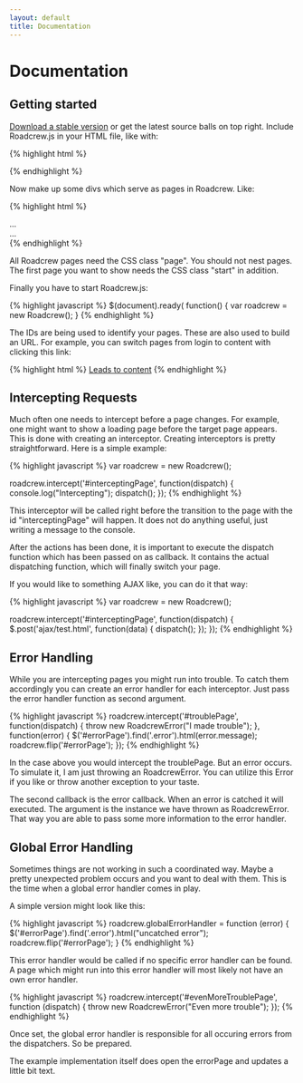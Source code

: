 ```yaml
---
layout: default
title: Documentation
---
```


Documentation
=============

Getting started
---------------

[Download a stable version](https://github.com/grobmeier/Roadcrew.js/downloads) or get the latest source balls on
top right. Include Roadcrew.js in your HTML file, like with:

{% highlight html %}
<script type="text/javascript" charset="utf-8" src="roadcrew.js"></script>
<script type="text/javascript" charset="utf-8" src="app.js"></script>
{% endhighlight %}

Now make up some divs which serve as pages in Roadcrew. Like:

{% highlight html %}
<div class="page start" id="login">
...
</div>
<div class="page" id="content">
...
</div>
{% endhighlight %}

All Roadcrew pages need the CSS class "page". You should not nest pages. The first page you want to show needs the CSS
class "start" in addition.

Finally you have to start Roadcrew.js:

{% highlight javascript %}
$(document).ready( function() {
   var roadcrew = new Roadcrew();
}
{% endhighlight %} 

The IDs are being used to identify your pages. These are also used to build an URL. For example, you can
switch pages from login to content with clicking this link:

{% highlight html %}
<a href="#content">Leads to content</a>
{% endhighlight %}


Intercepting Requests
---------------------

Much often one needs to intercept before a page changes. For example, one might want to show a loading page before the target page appears. This is done with creating an interceptor. Creating interceptors is pretty straightforward. Here is a simple example:

{% highlight javascript %}
var roadcrew = new Roadcrew();

roadcrew.intercept('#interceptingPage', function(dispatch) {
   console.log("Intercepting");
   dispatch();
});
{% endhighlight %}

This interceptor will be called right before the transition to the page with the id "interceptingPage" will happen. It does not do anything useful, just writing a message to the console.

After the actions has been done, it is important to execute the dispatch function which has been passed on as callback. It contains the actual dispatching function, which will finally switch your page.

If you would like to something AJAX like, you can do it that way:

{% highlight javascript %}
var roadcrew = new Roadcrew();

roadcrew.intercept('#interceptingPage', function(dispatch) {
   $.post('ajax/test.html', function(data) {
      dispatch();
   });
});
{% endhighlight %}

Error Handling
--------------

While you are intercepting pages you might run into trouble. To catch them accordingly you can create an error handler for each interceptor. Just pass the error handler function as second argument.

{% highlight javascript %}
roadcrew.intercept('#troublePage', function(dispatch) {
   throw new RoadcrewError("I made trouble");
}, function(error) {
   $('#errorPage').find('.error').html(error.message);
   roadcrew.flip('#errorPage');
});
{% endhighlight %}

In the case above you would intercept the troublePage. But an error occurs. To simulate it, I am just throwing an RoadcrewError. You can utilize this Error if you like or throw another exception to your taste.

The second callback is the error callback. When an error is catched it will executed. The argument is the instance we have thrown as RoadcrewError. That way you are able to pass some more information to the error handler.

Global Error Handling
---------------------

Sometimes things are not working in such a coordinated way. Maybe a pretty unexpected problem occurs and you want to deal with them. This is the time when a global error handler comes in play.

A simple version might look like this:

{% highlight javascript %}
roadcrew.globalErrorHandler = function (error) {
   $('#errorPage').find('.error').html("uncatched error");
   roadcrew.flip('#errorPage');
}
{% endhighlight %}

This error handler would be called if no specific error handler can be found. A page which might run into this error handler will most likely not have an own error handler.

{% highlight javascript %}
roadcrew.intercept('#evenMoreTroublePage', function (dispatch) {
   throw new RoadcrewError("Even more trouble");
});
{% endhighlight %}

Once set, the global error handler is responsible for all occuring errors from the dispatchers. So be prepared. 

The example implementation itself does open the errorPage and updates a little bit text. 

